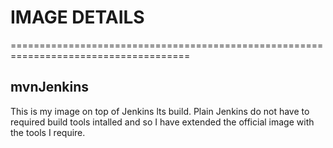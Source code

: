 # IMAGE DETAILS
=====================================================================================

## mvnJenkins
This is my image on top of Jenkins lts build. Plain Jenkins do not have to required build tools intalled and so I have extended the official image with the tools I require.

